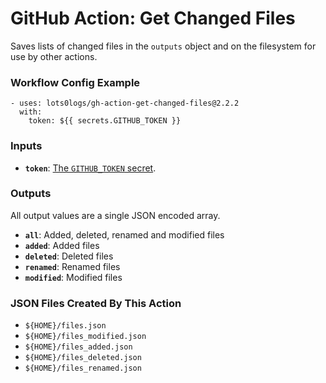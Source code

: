 # GitHub Action: Get Changed Files
Saves lists of changed files in the `outputs` object and on the filesystem for use by other actions.

### Workflow Config Example
```
- uses: lots0logs/gh-action-get-changed-files@2.2.2
  with:
    token: ${{ secrets.GITHUB_TOKEN }}
```

### Inputs
* **`token`**: [The `GITHUB_TOKEN` secret](https://help.github.com/en/actions/configuring-and-managing-workflows/authenticating-with-the-github_token).

### Outputs
All output values are a single JSON encoded array.

* **`all`**: Added, deleted, renamed and modified files
* **`added`**: Added files
* **`deleted`**: Deleted files
* **`renamed`**: Renamed files
* **`modified`**: Modified files

### JSON Files Created By This Action

* `${HOME}/files.json`
* `${HOME}/files_modified.json`
* `${HOME}/files_added.json`
* `${HOME}/files_deleted.json`
* `${HOME}/files_renamed.json`